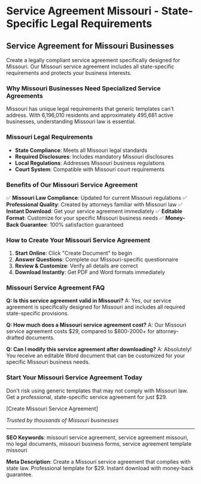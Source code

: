 # Service Agreement Missouri - State-Specific Legal Requirements

## Service Agreement for Missouri Businesses

Create a legally compliant service agreement specifically designed for Missouri. Our Missouri service agreement includes all state-specific requirements and protects your business interests.

### Why Missouri Businesses Need Specialized Service Agreements

Missouri has unique legal requirements that generic templates can't address. With 6,196,010 residents and approximately 495,681 active businesses, understanding Missouri law is essential.

### Missouri Legal Requirements

- **State Compliance**: Meets all Missouri legal standards
- **Required Disclosures**: Includes mandatory Missouri disclosures
- **Local Regulations**: Addresses Missouri business regulations
- **Court System**: Compatible with Missouri court requirements

### Benefits of Our Missouri Service Agreement

✅ **Missouri Law Compliance**: Updated for current Missouri regulations
✅ **Professional Quality**: Created by attorneys familiar with Missouri law
✅ **Instant Download**: Get your service agreement immediately
✅ **Editable Format**: Customize for your specific Missouri business needs
✅ **Money-Back Guarantee**: 100% satisfaction guaranteed

### How to Create Your Missouri Service Agreement

1. **Start Online**: Click "Create Document" to begin
2. **Answer Questions**: Complete our Missouri-specific questionnaire
3. **Review & Customize**: Verify all details are correct
4. **Download Instantly**: Get PDF and Word formats immediately

### Missouri Service Agreement FAQ

**Q: Is this service agreement valid in Missouri?**
A: Yes, our service agreement is specifically designed for Missouri and includes all required state-specific provisions.

**Q: How much does a Missouri service agreement cost?**
A: Our Missouri service agreement costs $29, compared to $800-2000+ for attorney-drafted documents.

**Q: Can I modify this service agreement after downloading?**
A: Absolutely! You receive an editable Word document that can be customized for your specific Missouri business needs.

### Start Your Missouri Service Agreement Today

Don't risk using generic templates that may not comply with Missouri law. Get a professional, state-specific service agreement for just $29.

[Create Missouri Service Agreement]

*Trusted by thousands of Missouri businesses*

---

**SEO Keywords**: missouri service agreement, service agreement missouri, mo legal documents, missouri business forms, service agreement template missouri

**Meta Description**: Create a Missouri service agreement that complies with state law. Professional template for $29. Instant download with money-back guarantee.

